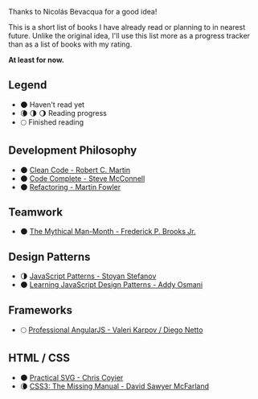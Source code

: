Thanks to Nicolás Bevacqua for a good idea!

This is a short list of books I have already read or planning to in nearest future.
Unlike the original idea, I'll use this list more as a progress tracker than as a list
of books with my rating.

**At least for now.**

## Legend

- 🌑 Haven't read yet
- 🌘 🌗 🌖 Reading progress
- 🌕 Finished reading

## Development Philosophy

- 🌑 [Clean Code - Robert C. Martin](http://a.co/7TeK7om)
- 🌑 [Code Complete - Steve McConnell](http://a.co/5Jd6MrI)
- 🌑 [Refactoring - Martin Fowler](http://a.co/hUTUeMp)

## Teamwork

- 🌑 [The Mythical Man-Month - Frederick P. Brooks Jr.](http://a.co/6co0SEB)

## Design Patterns

- 🌗 [JavaScript Patterns - Stoyan Stefanov](http://a.co/3fItddm)
- 🌑 [Learning JavaScript Design Patterns - Addy Osmani](http://a.co/1qAWsCh)

## Frameworks

- 🌕 [Professional AngularJS  - Valeri Karpov / Diego Netto](http://a.co/0sj2JYC)

## HTML / CSS

- 🌑 [Practical SVG  - Chris Coyier](https://abookapart.com/products/practical-svg)
- 🌘 [CSS3: The Missing Manual  - David Sawyer McFarland ](https://amzn.com/1449325947)
